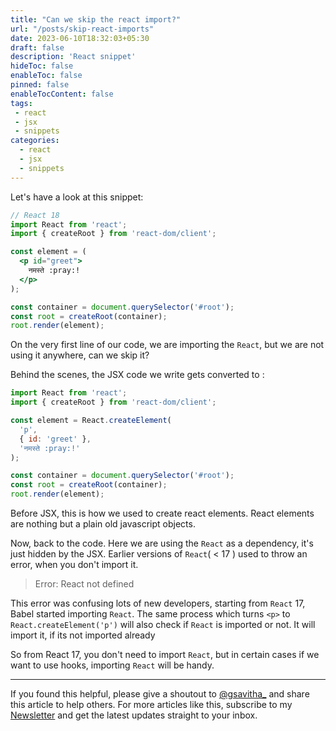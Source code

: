 ```yaml
---
title: "Can we skip the react import?"
url: "/posts/skip-react-imports"
date: 2023-06-10T18:32:03+05:30
draft: false
description: 'React snippet'
hideToc: false
enableToc: false
pinned: false
enableTocContent: false
tags:
 - react
 - jsx
 - snippets
categories:
  - react
  - jsx
  - snippets
---
```


Let's have a look at this snippet:

```jsx
// React 18
import React from 'react';
import { createRoot } from 'react-dom/client';

const element = (
  <p id="greet">
    नमस्ते :pray:!
  </p>
);

const container = document.querySelector('#root');
const root = createRoot(container);
root.render(element);
```

On the very first line of our code, we are importing the `React`, but we are not using it anywhere, can we skip it?

Behind the scenes, the JSX code we write gets converted to :

```jsx
import React from 'react';
import { createRoot } from 'react-dom/client';

const element = React.createElement(
  'p',
  { id: 'greet' },
  'नमस्ते :pray:!'
);

const container = document.querySelector('#root');
const root = createRoot(container);
root.render(element);
```

Before JSX, this is how we used to create react elements. React elements are nothing but a plain old javascript objects.

Now, back to the code. Here we are using the `React` as a dependency, it's just hidden by the JSX.
Earlier versions of `React`( < 17 ) used to throw an error, when you don't import it.

> Error: React not defined

This error was confusing lots of new developers, starting from `React` 17, Babel started importing `React`. The same process which turns `<p>` to `React.createElement('p')` will also check if `React` is imported or not. It will import it, if its not imported already

So from React 17, you don't need to import `React`, but in certain cases if we want to use hooks, importing `React` will be handy.

---

If you found this helpful, please give a shoutout to [@gsavitha_](https://twitter.com/gsavitha_) and share this article to help others. For more articles like this, subscribe to my [Newsletter](https://www.getrevue.co/profile/gsavitha) and get the latest updates straight to your inbox.
